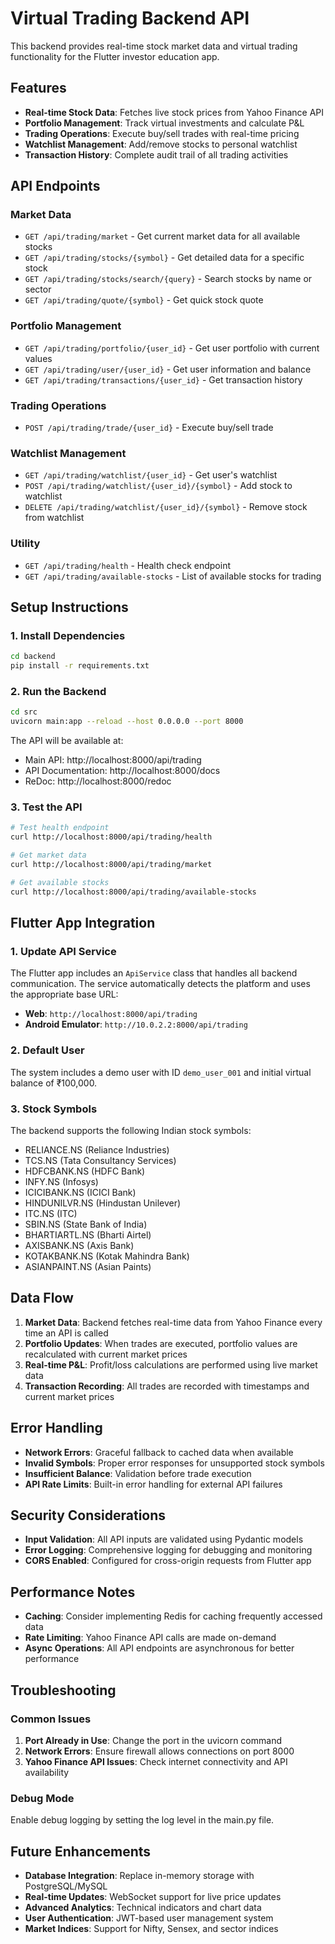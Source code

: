 # Virtual Trading Backend API

This backend provides real-time stock market data and virtual trading functionality for the Flutter investor education app.

## Features

- **Real-time Stock Data**: Fetches live stock prices from Yahoo Finance API
- **Portfolio Management**: Track virtual investments and calculate P&L
- **Trading Operations**: Execute buy/sell trades with real-time pricing
- **Watchlist Management**: Add/remove stocks to personal watchlist
- **Transaction History**: Complete audit trail of all trading activities

## API Endpoints

### Market Data
- `GET /api/trading/market` - Get current market data for all available stocks
- `GET /api/trading/stocks/{symbol}` - Get detailed data for a specific stock
- `GET /api/trading/stocks/search/{query}` - Search stocks by name or sector
- `GET /api/trading/quote/{symbol}` - Get quick stock quote

### Portfolio Management
- `GET /api/trading/portfolio/{user_id}` - Get user portfolio with current values
- `GET /api/trading/user/{user_id}` - Get user information and balance
- `GET /api/trading/transactions/{user_id}` - Get transaction history

### Trading Operations
- `POST /api/trading/trade/{user_id}` - Execute buy/sell trade

### Watchlist Management
- `GET /api/trading/watchlist/{user_id}` - Get user's watchlist
- `POST /api/trading/watchlist/{user_id}/{symbol}` - Add stock to watchlist
- `DELETE /api/trading/watchlist/{user_id}/{symbol}` - Remove stock from watchlist

### Utility
- `GET /api/trading/health` - Health check endpoint
- `GET /api/trading/available-stocks` - List of available stocks for trading

## Setup Instructions

### 1. Install Dependencies

```bash
cd backend
pip install -r requirements.txt
```

### 2. Run the Backend

```bash
cd src
uvicorn main:app --reload --host 0.0.0.0 --port 8000
```

The API will be available at:
- Main API: http://localhost:8000/api/trading
- API Documentation: http://localhost:8000/docs
- ReDoc: http://localhost:8000/redoc

### 3. Test the API

```bash
# Test health endpoint
curl http://localhost:8000/api/trading/health

# Get market data
curl http://localhost:8000/api/trading/market

# Get available stocks
curl http://localhost:8000/api/trading/available-stocks
```

## Flutter App Integration

### 1. Update API Service

The Flutter app includes an `ApiService` class that handles all backend communication. The service automatically detects the platform and uses the appropriate base URL:

- **Web**: `http://localhost:8000/api/trading`
- **Android Emulator**: `http://10.0.2.2:8000/api/trading`

### 2. Default User

The system includes a demo user with ID `demo_user_001` and initial virtual balance of ₹100,000.

### 3. Stock Symbols

The backend supports the following Indian stock symbols:
- RELIANCE.NS (Reliance Industries)
- TCS.NS (Tata Consultancy Services)
- HDFCBANK.NS (HDFC Bank)
- INFY.NS (Infosys)
- ICICIBANK.NS (ICICI Bank)
- HINDUNILVR.NS (Hindustan Unilever)
- ITC.NS (ITC)
- SBIN.NS (State Bank of India)
- BHARTIARTL.NS (Bharti Airtel)
- AXISBANK.NS (Axis Bank)
- KOTAKBANK.NS (Kotak Mahindra Bank)
- ASIANPAINT.NS (Asian Paints)

## Data Flow

1. **Market Data**: Backend fetches real-time data from Yahoo Finance every time an API is called
2. **Portfolio Updates**: When trades are executed, portfolio values are recalculated with current market prices
3. **Real-time P&L**: Profit/loss calculations are performed using live market data
4. **Transaction Recording**: All trades are recorded with timestamps and current market prices

## Error Handling

- **Network Errors**: Graceful fallback to cached data when available
- **Invalid Symbols**: Proper error responses for unsupported stock symbols
- **Insufficient Balance**: Validation before trade execution
- **API Rate Limits**: Built-in error handling for external API failures

## Security Considerations

- **Input Validation**: All API inputs are validated using Pydantic models
- **Error Logging**: Comprehensive logging for debugging and monitoring
- **CORS Enabled**: Configured for cross-origin requests from Flutter app

## Performance Notes

- **Caching**: Consider implementing Redis for caching frequently accessed data
- **Rate Limiting**: Yahoo Finance API calls are made on-demand
- **Async Operations**: All API endpoints are asynchronous for better performance

## Troubleshooting

### Common Issues

1. **Port Already in Use**: Change the port in the uvicorn command
2. **Network Errors**: Ensure firewall allows connections on port 8000
3. **Yahoo Finance API Issues**: Check internet connectivity and API availability

### Debug Mode

Enable debug logging by setting the log level in the main.py file.

## Future Enhancements

- **Database Integration**: Replace in-memory storage with PostgreSQL/MySQL
- **Real-time Updates**: WebSocket support for live price updates
- **Advanced Analytics**: Technical indicators and chart data
- **User Authentication**: JWT-based user management system
- **Market Indices**: Support for Nifty, Sensex, and sector indices
